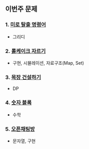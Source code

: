 ## 이번주 문제

### 1. [미로 탈출 명령어](https://school.programmers.co.kr/learn/courses/30/lessons/150365)

- 그리디

### 2. [롤케이크 자르기](https://school.programmers.co.kr/learn/courses/30/lessons/132265)

- 구현, 시뮬레이션, 자료구조(Map, Set)

### 3. [목장 건설하기](https://www.acmicpc.net/problem/14925)

- DP

### 4. [숫자 블록](https://school.programmers.co.kr/learn/courses/30/lessons/12923)

- 수학

### 5. [오픈채팅방](https://school.programmers.co.kr/learn/courses/30/lessons/42888)

- 문자열, 구현
